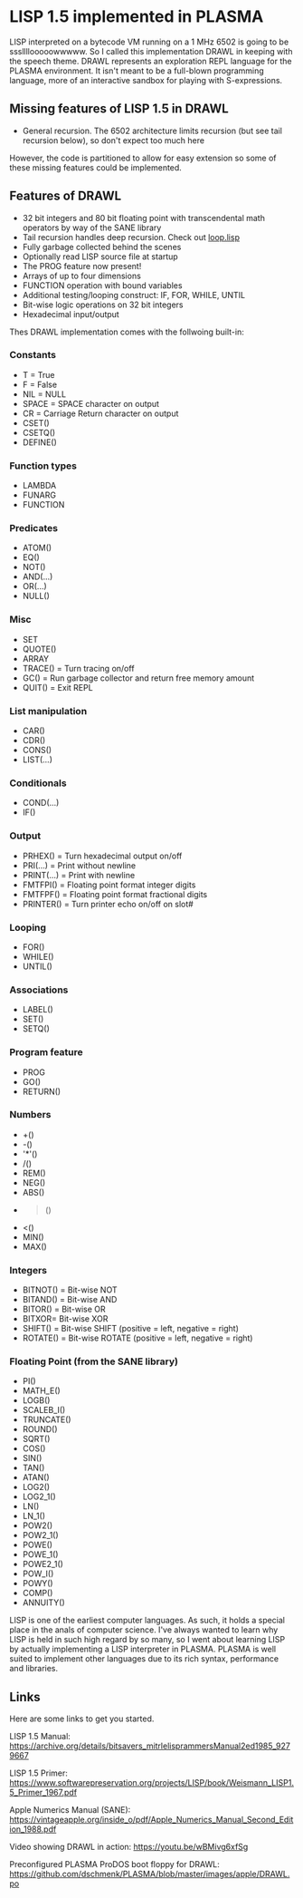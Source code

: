 # LISP 1.5 implemented in PLASMA

LISP interpreted on a bytecode VM running on a 1 MHz 6502 is going to be sssllllooooowwwww. So I called this implementation DRAWL in keeping with the speech theme. DRAWL represents an exploration REPL language for the PLASMA environment. It isn't meant to be a full-blown programming language, more of an interactive sandbox for playing with S-expressions.

## Missing features of LISP 1.5 in DRAWL

- General recursion. The 6502 architecture limits recursion (but see tail recursion below), so don't expect too much here

However, the code is partitioned to allow for easy extension so some of these missing features could be implemented.

## Features of DRAWL

- 32 bit integers and 80 bit floating point with transcendental math operators by way of the SANE library
- Tail recursion handles deep recursion. Check out [loop.lisp](https://github.com/dschmenk/PLASMA/blob/master/src/lisp/loop.lisp)
- Fully garbage collected behind the scenes
- Optionally read LISP source file at startup
- The PROG feature now present!
- Arrays of up to four dimensions
- FUNCTION operation with bound variables
- Additional testing/looping construct: IF, FOR, WHILE, UNTIL
- Bit-wise logic operations on 32 bit integers
- Hexadecimal input/output

Thes DRAWL implementation comes with the follwoing built-in:

### Constants
- T = True
- F = False
- NIL = NULL
- SPACE = SPACE character on output
- CR = Carriage Return character on output
- CSET()
- CSETQ()
- DEFINE()

### Function types

- LAMBDA
- FUNARG
- FUNCTION


### Predicates

- ATOM()
- EQ()
- NOT()
- AND(...)
- OR(...)
- NULL()

### Misc

- SET
- QUOTE()
- ARRAY
- TRACE() = Turn tracing on/off
- GC() = Run garbage collector and return free memory amount
- QUIT() = Exit REPL

### List manipulation

- CAR()
- CDR()
- CONS()
- LIST(...)

### Conditionals

- COND(...)
- IF()

### Output

- PRHEX() = Turn hexadecimal output on/off
- PRI(...) = Print without newline
- PRINT(...) = Print with newline
- FMTFPI() = Floating point format integer digits
- FMTFPF() = Floating point format fractional digits
- PRINTER() = Turn printer echo on/off on slot#

### Looping

- FOR()
- WHILE()
- UNTIL()

### Associations

- LABEL()
- SET()
- SETQ()

### Program feature

- PROG
- GO()
- RETURN()

### Numbers

- +()
- -()
- '\*'()
- /()
- REM()
- NEG()
- ABS()
- >()
- <()
- MIN()
- MAX()

### Integers

- BITNOT() = Bit-wise NOT
- BITAND() = Bit-wise AND
- BITOR() = Bit-wise OR
- BITXOR= Bit-wise XOR
- SHIFT() = Bit-wise SHIFT (positive = left, negative = right)
- ROTATE() = Bit-wise ROTATE (positive = left, negative = right)

### Floating Point (from the SANE library)

- PI()
- MATH_E()
- LOGB()
- SCALEB_I()
- TRUNCATE()
- ROUND()
- SQRT()
- COS()
- SIN()
- TAN()
- ATAN()
- LOG2()
- LOG2_1()
- LN()
- LN_1()
- POW2()
- POW2_1()
- POWE()
- POWE_1()
- POWE2_1()
- POW_I()
- POWY()
- COMP()
- ANNUITY()

LISP is one of the earliest computer languages. As such, it holds a special place in the anals of computer science. I've always wanted to learn why LISP is held in such high regard by so many, so I went about learning LISP by actually implementing a LISP interpreter in PLASMA. PLASMA is well suited to implement other languages due to its rich syntax, performance and libraries.

## Links

Here are some links to get you started.

LISP 1.5 Manual: https://archive.org/details/bitsavers_mitrlelisprammersManual2ed1985_9279667

LISP 1.5 Primer: https://www.softwarepreservation.org/projects/LISP/book/Weismann_LISP1.5_Primer_1967.pdf

Apple Numerics Manual (SANE): https://vintageapple.org/inside_o/pdf/Apple_Numerics_Manual_Second_Edition_1988.pdf

Video showing DRAWL in action: https://youtu.be/wBMivg6xfSg

Preconfigured PLASMA ProDOS boot floppy for DRAWL: https://github.com/dschmenk/PLASMA/blob/master/images/apple/DRAWL.po
